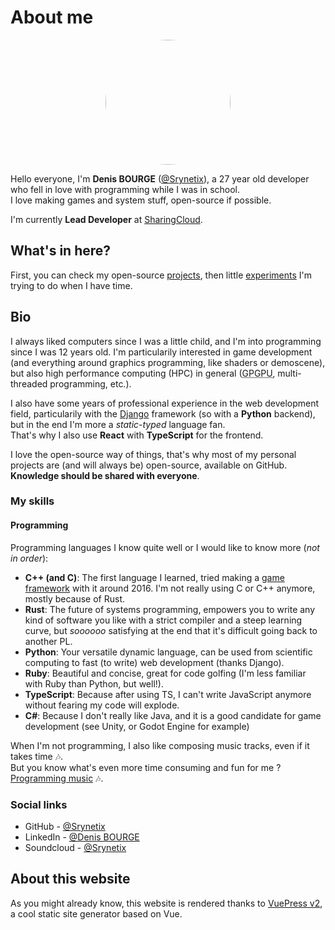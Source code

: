 # About me

<p align="center">
    <img src="/images/me.jpg" style="width: 200px; height: 200px; border-radius: 50%">
</p>

Hello everyone, I'm **Denis BOURGE** ([@Srynetix](https://github.com/Srynetix)), a 27 year old developer who fell in love with programming while I was in school.  
I love making games and system stuff, open-source if possible.

I'm currently **Lead Developer** at [SharingCloud](https://github.com/sharingcloud/).

## What's in here?

First, you can check my open-source [projects](./projects), then little [experiments](./experiments) I'm trying to do when I have time.  

## Bio

I always liked computers since I was a little child, and I'm into programming since I was 12 years old.
I'm particularily interested in game development (and everything around graphics programming, like shaders or demoscene), but also high performance computing (HPC) in general (<abbr title="General-Purpose computation on Graphic Processing Units">GPGPU</abbr>, multi-threaded programming, etc.).  

I also have some years of professional experience in the web development field, particularily with the [Django](https://www.djangoproject.com/) framework (so with a **Python** backend), but in the end I'm more a *static-typed* language fan.  
That's why I also use **React** with **TypeScript** for the frontend.

I love the open-source way of things, that's why most of my personal projects are (and will always be) open-source, available on GitHub.  
**Knowledge should be shared with everyone**.

### My skills

#### Programming

Programming languages I know quite well or I would like to know more (*not in order*):

- **C++ (and C)**: The first language I learned, tried making a [game framework](./projects/game-related/hx3d-framework.html) with it around 2016. I'm not really using C or C++ anymore, mostly because of Rust.
- **Rust**: The future of systems programming, empowers you to write any kind of software you like with a strict compiler and a steep learning curve, but *soooooo* satisfying at the end that it's difficult going back to another PL.
- **Python**: Your versatile dynamic language, can be used from scientific computing to fast (to write) web development (thanks Django).
- **Ruby**: Beautiful and concise, great for code golfing (I'm less familiar with Ruby than Python, but well!).
- **TypeScript**: Because after using TS, I can't write JavaScript anymore without fearing my code will explode.
- **C#**: Because I don't really like Java, and it is a good candidate for game development (see Unity, or Godot Engine for example)

When I'm not programming, I also like composing music tracks, even if it takes time :notes:.  
But you know what's even more time consuming and fun for me ? [Programming music](./experiments/audio/csound.html) :notes:.

### Social links

- GitHub - [@Srynetix](https://github.com/Srynetix)
- LinkedIn - [@Denis BOURGE](https://www.linkedin.com/in/denis-bourge-09676a110/)
- Soundcloud - [@Srynetix](https://soundcloud.com/srynetix)

## About this website

As you might already know, this website is rendered thanks to [VuePress v2](https://v2.vuepress.vuejs.org/), a cool static site generator based on Vue.

